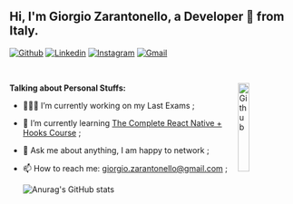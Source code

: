 
## Hi, I'm Giorgio Zarantonello, a Developer 🚀 from Italy.

<!-- Your badges
You can use the website to generate badges: https://shields.io/
-->

[![Github](https://img.shields.io/badge/-Github-000?style=flat&logo=Github&logoColor=white)](https://github.com/Giorgio-Zarantonello)
[![Linkedin](https://img.shields.io/badge/-LinkedIn-blue?style=flat&logo=Linkedin&logoColor=white)](https://www.linkedin.com/in/giorgio-zarantonello-b3248a1bb/)
[![Instagram](https://img.shields.io/badge/-Instagram-c13584?style=flat&labelColor=c13584&logo=instagram&logoColor=white)](https://www.instagram.com/iamzara______/)
[![Gmail](https://img.shields.io/badge/-Gmail-c14438?style=flat&logo=Gmail&logoColor=white)](mailto:giorgio.zarantonello@gmail.com)

&nbsp;

<!-- Talking about you -->
<img width="20%" align="right" alt="Github" src="https://user-images.githubusercontent.com/20912128/231866857-63360e27-c694-4e39-9414-4e99d80cb057.png"/>

**Talking about Personal Stuffs:**

<!-- Any image aligned to the right. Beware the width -->


- 👨🏽‍💻 I’m currently working on my Last Exams ;
- 🌱 I’m currently learning [The Complete React Native + Hooks Course](https://github.com/Giorgio-Zarantonello/React-native-course) ;
- 💬 Ask me about anything, I am happy to network ;
- 📫 How to reach me: giorgio.zarantonello@gmail.com ;

  ![Anurag's GitHub stats](https://github-readme-stats.vercel.app/api?username=giorgio-zarantonello&show_icons=true&theme=cobalt) 


